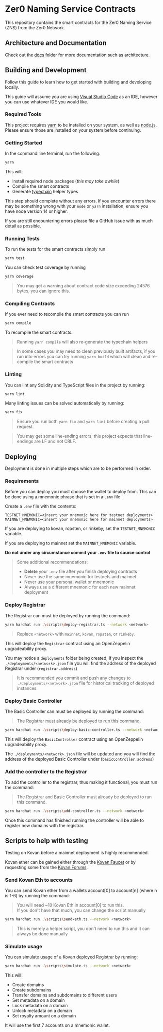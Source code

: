 # Zer0 Naming Service Contracts

This repository contains the smart contracts for the Zer0 Naming Service (ZNS) from the Zer0 Network.

## Architecture and Documentation

Check out the [docs](./docs/) folder for more documentation such as architecture.

## Building and Development

Follow this guide to learn how to get started with building and developing locally.

This guide will assume you are using [Visual Studio Code](https://code.visualstudio.com/) as an IDE, however you can use whatever IDE you would like.

### Required Tools

This project requires [yarn](https://yarnpkg.com/) to be installed on your system, as well as [node.js](https://nodejs.org/en/download/).
Please ensure those are installed on your system before continuing.

### Getting Started

In the command line terminal, run the following:

```bash
yarn
```

This will:

- Install required node packages (*this may take awhile*)
- Compile the smart contracts
- Generate [typechain](https://github.com/ethereum-ts/TypeChain) helper types

This step should complete without any errors.
If you encounter errors there may be something wrong with your `node` or `yarn` installation, ensure you have node version 14 or higher.

If you are still encountering errors please file a GitHub issue with as much detail as possible.

### Running Tests

To run the tests for the smart contracts simply run

```bash
yarn test
```

You can check test coverage by running

```bash
yarn coverage
```

> You may get a warning about contract code size exceeding 24576 bytes, you can ignore this.

### Compiling Contracts

If you ever need to recompile the smart contracts you can run

```bash
yarn compile
```

To recompile the smart contracts.

> Running `yarn compile` will also re-generate the typechain helpers

> In some cases you may need to clean previously built artifacts, if you run into errors you can try running `yarn build` which will clean and re-compile the smart contracts

### Linting

You can lint any Solidity and TypeScript files in the project by running:

```bash
yarn lint
```

Many linting issues can be solved automatically by running:

```bash
yarn fix
```

> Ensure you run both `yarn fix` and `yarn lint` before creating a pull request.

> You may get some line-ending errors, this project expects that line-endings are LF and not CRLF.

## Deploying

Deployment is done in multiple steps which are to be performed in order.
### Requirements

Before you can deploy you must choose the wallet to deploy from.
This can be done using a mnemonic phrase that is set in a `.env` file.

Create a `.env` file with the contents:

```env
TESTNET_MNEMONIC=<insert your mnemonic here for testnet deployments>
MAINNET_MNEMONIC=<insert your mnemonic here for mainnet deployments>
```

If you are deploying to kovan, ropsten, or rinkeby, set the `TESTNET_MNEMONIC` variable.

If you are deploying to mainnet set the `MAINNET_MNEMONIC` variable.

**Do not under any circumstance commit your `.env` file to source control**

> Some additional recommendations:  
> - **Delete** your `.env` file after you finish deploying contracts
> - Never use the same mnemonic for testnets and mainnet
> - Never use your personal wallet or mnemonic
> - Always use a different mnemonic for each new mainnet deployment


### Deploy Registrar

The Registrar can must be deployed by running the command:

```bash
yarn hardhat run .\scripts\deploy-registrar.ts --network <network>
```

> Replace `<network>` with `mainnet`, `kovan`, `ropsten`, or `rinkeby`.

This will deploy the `Registrar` contract using an OpenZeppelin upgradeability proxy.

You may notice a `deployments` folder being created, if you inspect the `./deployments/<network>.json` file you will find the address of the deployed Registrar under (`registrar.address`)

> It is recommended you commit and push any changes to `./deployments/<network>.json` file for historical tracking of deployed instances

### Deploy Basic Controller

The Basic Controller can must be deployed by running the command:

> The Registrar must already be deployed to run this command.

```bash
yarn hardhat run .\scripts\deploy-basic-controller.ts --network <network>
```

This will deploy the `BasicController` contract using an OpenZeppelin upgradeability proxy.

The `./deployments/<network>.json` file will be updated and you will find the address of the deployed Basic Controller under (`basicController.address`)

### Add the controller to the Registrar

To add the controller to the registrar, thus making it functional, you must run the command:

> The Registrar and Basic Controller must already be deployed to run this command.

```bash
yarn hardhat run .\scripts\add-controller.ts --network <network>
```

Once this command has finished running the controller will be able to register new domains with the registrar.

## Scripts to help with testing

Testing on Kovan before a mainnet deployment is highly recommended.

Kovan ether can be gained either through the [Kovan Faucet](https://github.com/kovan-testnet/faucet) or by requesting some from the [Kovan Forums](https://forum.poa.network/c/kovan-testnet/62).

### Send Kovan Eth to accounts

You can send Kovan ether from a wallets account[0] to account[n] (where n is 1-6) by running the command:

> You will need ~10 Kovan Eth in account[0] to run this.  
> If you don't have that much, you can change the script manually

```bash
yarn hardhat run .\scripts\send-eth.ts --network <network>
```

> This is merely a helper script, you don't need to run this and it can always be done manually

### Simulate usage

You can simulate usage of a Kovan deployed Registrar by running:

```bash
yarn hardhat run .\scripts\simulate.ts --network <network>
```

This will:
- Create domains
- Create subdomains
- Transfer domains and subdomains to different users
- Set metadata on a domain
- Lock metadata on a domain
- Unlock metadata on a domain
- Set royalty amount on a domain

It will use the first 7 accounts on a mnemonic wallet.
